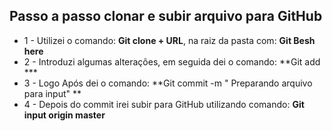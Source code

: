 ## Passo a passo clonar e subir arquivo para GitHub 

- 1 - Utilizei o comando:  **Git clone + URL**, na raiz da pasta com: **Git Besh here** 
- 2 - Introduzi algumas alterações, em seguida dei o comando: **Git add ***
- 3 - Logo Após dei o comando: **Git commit -m " Preparando arquivo para input" **
- 4 - Depois do commit irei subir para GitHub utilizando comando: **Git input origin master**
